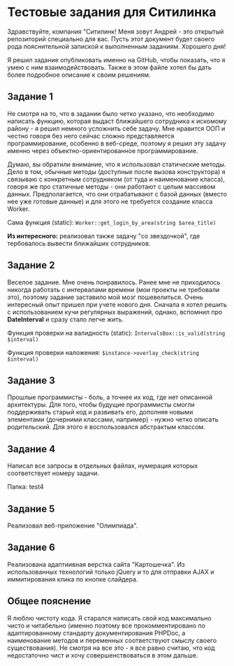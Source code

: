 # Тестовые задания для Ситилинка
Здравствуйте, компания "Ситилинк! Меня зовут Андрей - это открытый репозиторий специально для вас. Пусть этот документ будет своего рода пояснительной запиской к выполненным заданиям. Хорошего дня!

Я решил задание опубликовать именно на GitHub, чтобы показать, что я умею с ним взаимодействовать. Также в этом файле хотел бы дать более подробное описание к своим решениям.

## Задание 1
Не смотря на то, что в задании было четко указано, что необходимо написать функцию, которая выдаст ближайшего сотрудника к искомому району - я решил немного усложнить себе задачу. Мне нравится ООП и честно говоря без него сейчас сложно представляется программирование, особенно в веб-среде, поэтому я решил эту задачу именно через объектно-ориентированное программирование.

Думаю, вы обратили внимание, что я использовал статические методы. Дело в том, обычные методы (доступные после вызова конструктора) я связываю с конкретным сотрудником (от туда и наименование класса), говоря же про статичные методы - они работают с целым массивом данных. Предполагается, что они отрабатывают с базой данных (вместо нее уже готовые данные) и для этого не требуется создание класса Worker.

Сама функция (static): `Worker::get_login_by_area(string $area_title)`

**Из интересного:** реализовал также задачу "со звездочкой", где тербовалось вывести ближайших сотрудников.

## Задание 2
Веселое задание. Мне очень понравилось. Ранее мне не приходилось никогда работать с интервалами времени (мои проекты не требовали это), поэтому задание заставило мой мозг пошевелиться. Очень интересный опыт пришел при учете нового дня. Сначала я хотел решить с использованием кучи регулярных выражений, однако, вспомнил про **DateInterval** и сразу стало легче жить.

Функция проверки на валидность (static): `IntervalsBox::is_valid(string $interval)`

Функция проверки наложения: `$instance->overlay_check(string $interval)`

## Задание 3
Прошлые программисты - боль, а точнее их код, где нет описанной архитектуры. Для того, чтобы будущие программисты смогли поддерживать старый код и развивать его, дополняя новыми элементами (дочерними классами, например) - нужно четко описать родительский. Для этого я воспользовался абстрактым классом.

## Задание 4
Написал все запросы в отдельных файлах, нумерация которых соответствует номеру задачи.

Папка: test4

## Задание 5
Реализовал веб-приложение "Олимпиада".

## Задание 6
Реализована адаптиивная верстка сайта "Картошечка". Из использованных технологий только jQuery и то для отправки AJAX и иммитирования клика по кнопке слайдера.

## Общее пояснение
Я люблю чистоту кода. Я старался написать свой код максимально чисто и читабельно (именно поэтому все прокомментировано по адаптированному стандарту документирования PHPDoc, а наименование методов и переменных соответствуют смыслу своего существования). Не смотря на все это - я все равно считаю, что код недостаточно чист и хочу совершенствоваться в этом дальше.
